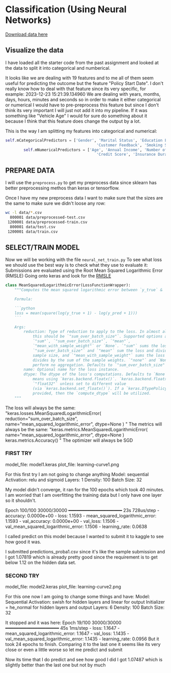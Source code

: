 # Classification (Using Neural Networks)

[Download data here](https://www.kaggle.com/competitions/playground-series-s4e12/overview)


## Visualize the data

I have loaded all the starter code from the past assignment and looked at the data to split it into categorical and numberical. 

It looks like we are dealing with 19 features and to me all of them seem useful for predicting the outcome but 
the feature "Policy Start Date". I don't really know how to deal with that feature since its very specific, for example:
2023-12-23 15:21:39.134960
We are dealing with years, months, days, hours, minutes and seconds so in order to make it either categorical or numerical I would have
to pre-preprocess this feature but since I don't think its very important I will just not add it into my pipeline. If it was something like
"Vehicle Age" I would for sure do something about it because I think that this feature does change the output by a lot.

This is the way I am splitting my features into categorical and numerical:
```python
self.mCategoricalPredictors = ['Gender', 'Marital Status', 'Education Level', 'Occupation', 'Location', 'Policy Type', 
                                        'Customer Feedback', 'Smoking Status', 'Exercise Frequency', 'Property Type']
        self.mNumericalPredictors = ['Age', 'Annual Income', 'Number of Dependents', 'Health Score', 'Previous Claims', 'Vehicle Age', 
                                        'Credit Score', 'Insurance Duration']
```

## PREPARE DATA

I will use the `preprocess.py` to get my preprocess data since sklearn has better preprocessing methos than keras
or tensorflow.

Once I have my new preprocess data I want to make sure that the sizes are the same to make sure we didn't loose any row: 

```bash
wc -l data/*.csv
  800001 data/preprocessed-test.csv
 1200001 data/preprocessed-train.csv
  800001 data/test.csv
 1200001 data/train.csv
```

## SELECT/TRAIN MODEL

Now we will be working with the file `neural_net_train.py`
To see what loss we should use the best way is to check what they use to evaluate it:
Submissions are evaluated using the Root Mean Squared Logarithmic Error (RMSLE)
Going onto keras and look for the [RMSLE](https://keras.io/api/losses/regression_losses/#meansquaredlogarithmicerror-class)
```python
class MeanSquaredLogarithmicError(LossFunctionWrapper):
    """Computes the mean squared logarithmic error between `y_true` & `y_pred`.

    Formula:

    ```python
    loss = mean(square(log(y_true + 1) - log(y_pred + 1)))
    ```

    Args:
        reduction: Type of reduction to apply to the loss. In almost all cases
            this should be `"sum_over_batch_size"`. Supported options are
            `"sum"`, `"sum_over_batch_size"`, `"mean"`,
            `"mean_with_sample_weight"` or `None`. `"sum"` sums the loss,
            `"sum_over_batch_size"` and `"mean"` sum the loss and divide by the
            sample size, and `"mean_with_sample_weight"` sums the loss and
            divides by the sum of the sample weights. `"none"` and `None`
            perform no aggregation. Defaults to `"sum_over_batch_size"`.
        name: Optional name for the loss instance.
        dtype: The dtype of the loss's computations. Defaults to `None`, which
            means using `keras.backend.floatx()`. `keras.backend.floatx()` is a
            `"float32"` unless set to different value
            (via `keras.backend.set_floatx()`). If a `keras.DTypePolicy` is
            provided, then the `compute_dtype` will be utilized.
    """
```
The loss will always be the same: "keras.losses.MeanSquaredLogarithmicError(
    reduction="sum_over_batch_size", name="mean_squared_logarithmic_error", dtype=None
)
"
The metrics will always be the same: "keras.metrics.MeanSquaredLogarithmicError(
    name="mean_squared_logarithmic_error", dtype=None
)
keras.metrics.Accuracy()
"
The optimizer will always be SGD

### FIRST TRY

model_file: model1.keras
plot_file: learning-curve1.png

For this first try I am not going to change anything
Model: sequential
Activation: relu and sigmoid
Layers: 1
Density: 100
Batch Size: 32

My model didn't converge, it ran for the 100 epochs which took 40 minutes. I am worried that I am overfitting the 
training data but I only have one layer so it shouldn't.

Epoch 100/100
30000/30000 ━━━━━━━━━━━━━━━━━━━━ 23s 728us/step - accuracy: 0.0000e+00 - loss: 1.1593 - mean_squared_logarithmic_error: 1.1593 - val_accuracy: 0.0000e+00 - val_loss: 1.1506 - val_mean_squared_logarithmic_error: 1.1506 - learning_rate: 0.0638

I called predict on this model because I wanted to submit it to kaggle to see how good it was.

I submitted predictions_proba1.csv since it's like the sample submission and I got 1.07819 which is already pretty good since the requirement is to get  below 1.12 on 
the hidden data set.

### SECOND TRY

model_file: model2.keras
plot_file: learning-curve2.png

For this one now I am going to change some things and have:
Model: Sequential
Activation: swish for hidden layers and linear for output
Initializer = he_normal for hidden layers and output
Layers: 6
Density: 100
Batch Size: 32

It stopped and it was here:
Epoch 19/100
30000/30000 ━━━━━━━━━━━━━━━━━━━━ 45s 1ms/step - loss: 1.1647 - mean_squared_logarithmic_error: 1.1647 - val_loss: 1.1435 - val_mean_squared_logarithmic_error: 1.1435 - learning_rate: 0.0956
But it took 24 epochs to finish. Comparing it to the last one it seems like its very close or even a little worse so let me predict and submit

Now its time that I do predict and see how good I did
I got 1.07487 which is slightly better than the last one but not by much